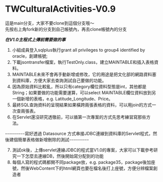 # TWCulturalActivities-V0.9
這是main分支，大家不要clone到這個分支哦～  
先按右上角fork新的分支到自己帳號內，再去clone帳號內的分支  
  
  
***在V1.0主程式上傳前需要做的事***  
  
  
1. 小組成員登入sqlplus執行grant all privileges to group4 identified by oracle，創建帳號;  
2. 下載jsontransfer檔案，執行TestOnly.class，建立MAINTABLE和插入表格資料。
3. MAINTABLE未來不會再手動新增或修改，它的用途是把文化部的網路資料塞到資料庫，方便大家去查詢測試自己要做的功能。
4. 因為原始資料比較亂，所以只有category欄位資料型態是int，其他都是String；如果要做的功能需要運算，可以select MAINTABLE欄位資料放到另一個新增的表格，e.g. Latitude_Longitude、Price。
5. 最終SQL查詢資料的呈現結果如果橫跨兩張表格的資料，可以用join的方式一次查兩張表。
6. 在Servlet還沒研究透徹前，可以循第一次專案的方式先思考練習寫那些方法。
  
  
----------寫好透過 Datasource 方式串接JDBC連線到資料庫的Servlet程式，然後建個簡單表格做新增刪除的測試----------  
  
  
7. 測試ok後，上傳servlet連線JDBC的程式當V1.0的專案，大家可以下載參考研究一下怎麼去連線DB，然後開始寫分配到的功能  
8. 每個人寫的程式碼都開不同package放，e.g. package35，package後加座號，然後ＷebContent下的html網頁也要在檔名後打上座號，方便分辨檔案創造者  
